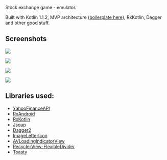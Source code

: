 Stock exchange game - emulator.

Built with Kotlin 1.1.2, MVP architecture ([boilerplate here][mvp]), RxKotlin, Dagger and other good stuff.

## Screenshots

![](https://raw.githubusercontent.com/GLodi/FinanceGame/master/gfx/device-2017-05-01-184249.png)

![](https://raw.githubusercontent.com/GLodi/FinanceGame/master/gfx/device-2017-05-01-184429.png)

![](https://raw.githubusercontent.com/GLodi/FinanceGame/master/gfx/device-2017-05-01-184502.png)

![](https://raw.githubusercontent.com/GLodi/FinanceGame/master/gfx/device-2017-05-01-184537.png)

## Libraries used:

 - [YahooFinanceAPI][yf]
 - [RxAndroid][rxandroid]
 - [RxKotlin][rxkotlin]
 - [Jsoup][jsoup]
 - [Dagger2][dagger]
 - [ImageLetterIcon][ili]
 - [AVLoadingIndicatorView][avliv]
 - [RecyclerView-FlexibleDivider][rv]
 - [Toasty][toasty]

[yf]: https://github.com/sstrickx/yahoofinance-api
[rxandroid]: https://github.com/ReactiveX/RxAndroid
[rxkotlin]: https://github.com/ReactiveX/RxKotlin
[jsoup]: https://jsoup.org
[dagger]: https://github.com/square/dagger
[ili]: https://github.com/akashandroid90/ImageLetterIcon
[avliv]: https://github.com/81813780/AVLoadingIndicatorView
[rv]: https://github.com/yqritc/RecyclerView-FlexibleDivider
[toasty]: https://github.com/GrenderG/Toasty
[mvp]: https://github.com/MindorksOpenSource/android-mvp-architecture
